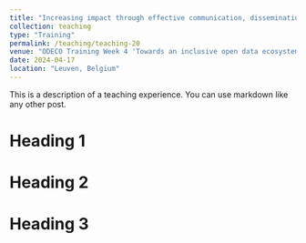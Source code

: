 ```yaml
---
title: "Increasing impact through effective communication, dissemination and exploitation"
collection: teaching
type: "Training"
permalink: /teaching/teaching-20
venue: "ODECO Training Week 4 'Towards an inclusive open data ecosystem'"
date: 2024-04-17
location: "Leuven, Belgium"
---
```


This is a description of a teaching experience. You can use markdown like any other post.

Heading 1
======

Heading 2
======

Heading 3
======
